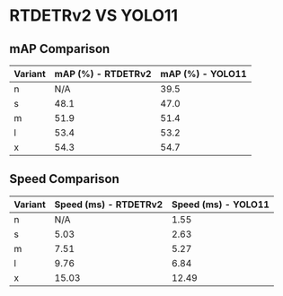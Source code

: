 ---
---
# RTDETRv2 VS YOLO11

## mAP Comparison

| Variant | mAP (%) - RTDETRv2 | mAP (%) - YOLO11 |
|---------|--------------------|--------------------|
| n | N/A | 39.5 |
| s | 48.1 | 47.0 |
| m | 51.9 | 51.4 |
| l | 53.4 | 53.2 |
| x | 54.3 | 54.7 |

## Speed Comparison

| Variant | Speed (ms) - RTDETRv2 | Speed (ms) - YOLO11 |
|---------|-----------------------|-----------------------|
| n | N/A | 1.55 |
| s | 5.03 | 2.63 |
| m | 7.51 | 5.27 |
| l | 9.76 | 6.84 |
| x | 15.03 | 12.49 |
